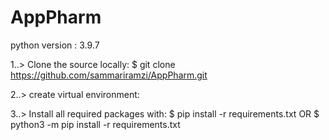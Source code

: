 # AppPharm
python version : 3.9.7


1..> Clone the source locally:
        $ git clone https://github.com/sammariramzi/AppPharm.git
        
2..> create virtual environment: 

3..> Install all required packages with:
        $ pip install -r requirements.txt
                    OR
        $ python3 -m pip install -r requirements.txt
        
